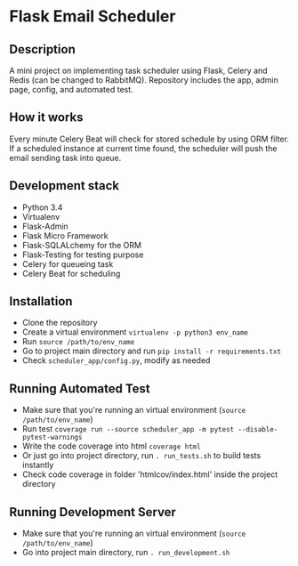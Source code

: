 # Flask Email Scheduler

## Description
A mini project on implementing task scheduler using Flask, Celery and Redis (can be changed to RabbitMQ).
Repository includes the app, admin page, config, and automated test.

## How it works
Every minute Celery Beat will check for stored schedule by using ORM filter. If a scheduled instance at current time found, the scheduler will push the email sending task into queue.

## Development stack
* Python 3.4
* Virtualenv
* Flask-Admin
* Flask Micro Framework
* Flask-SQLALchemy for the ORM
* Flask-Testing for testing purpose
* Celery for queueing task
* Celery Beat for scheduling

## Installation
* Clone the repository
* Create a virtual environment `virtualenv -p python3 env_name`
* Run `source /path/to/env_name`
* Go to project main directory and run `pip install -r requirements.txt`
* Check `scheduler_app/config.py`, modify as needed

## Running Automated Test
* Make sure that you're running an virtual environment (`source /path/to/env_name`)
* Run test `coverage run --source scheduler_app -m pytest --disable-pytest-warnings`
* Write the code coverage into html `coverage html`
* Or just go into project directory, run `. run_tests.sh` to build tests instantly
* Check code coverage in folder 'htmlcov/index.html' inside the project directory

## Running Development Server
* Make sure that you're running an virtual environment (`source /path/to/env_name`)
* Go into project main directory, run `. run_development.sh`
